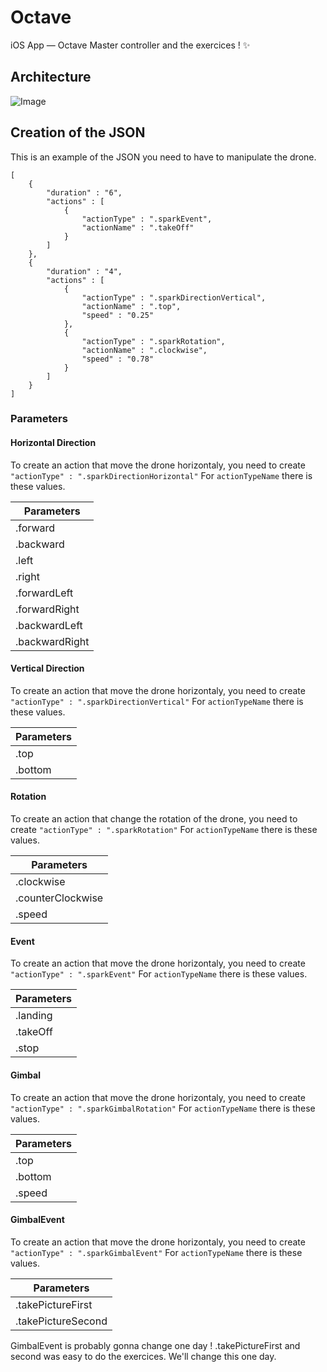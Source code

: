 # Octave
iOS App — Octave Master controller and the exercices ! ✨

## Architecture

![Image](https://lh4.googleusercontent.com/IGGKtcFJ9lbS_r3s9geLcVXQ6vA5LuPTYTLO9ZzckFz9inBrpdH_yCOB0VmR2f6sMLB5BjgKZjESCyUMtbGu=w2880-h1344-rw)


## Creation of the JSON

This is an example of the JSON you need to have to manipulate the drone.

```
[
    {
        "duration" : "6",
        "actions" : [
            {
                "actionType" : ".sparkEvent",
                "actionName" : ".takeOff"
            }
        ]
    },
    {
        "duration" : "4",
        "actions" : [
            {
                "actionType" : ".sparkDirectionVertical",
                "actionName" : ".top",
                "speed" : "0.25"
            },
            {
                "actionType" : ".sparkRotation",
                "actionName" : ".clockwise",
                "speed" : "0.78"
            }
        ]
    }
]
```

### Parameters

#### Horizontal Direction
To create an action that move the drone horizontaly, you need to create ```"actionType" : ".sparkDirectionHorizontal"```
For ```actionTypeName``` there is these values.


|     Parameters 	|
|---------------	|
| .forward       	|
| .backward      	|
| .left          	|
| .right         	|
| .forwardLeft   	|
| .forwardRight  	|
| .backwardLeft  	|
| .backwardRight 	|

#### Vertical Direction
To create an action that move the drone horizontaly, you need to create ```"actionType" : ".sparkDirectionVertical"```
For ```actionTypeName``` there is these values.


|     Parameters 	|
|---------------	|
| .top       	|
| .bottom      	|


#### Rotation
To create an action that change the rotation of the drone, you need to create ```"actionType" : ".sparkRotation"```
For ```actionTypeName``` there is these values.


|     Parameters 	|
|---------------	|
| .clockwise       	|
| .counterClockwise |
| .speed            |


#### Event
To create an action that move the drone horizontaly, you need to create ```"actionType" : ".sparkEvent"```
For ```actionTypeName``` there is these values.

|     Parameters 	|
|---------------	|
| .landing       	|
| .takeOff      	|
| .stop			|


#### Gimbal
To create an action that move the drone horizontaly, you need to create ```"actionType" : ".sparkGimbalRotation"```
For ```actionTypeName``` there is these values.

|     Parameters 	|
|---------------	|
| .top       	|
| .bottom      	|
| .speed	| 


#### GimbalEvent
To create an action that move the drone horizontaly, you need to create ```"actionType" : ".sparkGimbalEvent"```
For ```actionTypeName``` there is these values.

|     Parameters 	|
|---------------	|
| .takePictureFirst      |
| .takePictureSecond      |

GimbalEvent is probably gonna change one day !
.takePictureFirst and second was easy to do the exercices. We'll change this one day.
